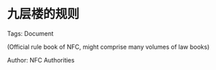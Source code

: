 # 九层楼的规则

Tags: Document

(Official rule book of NFC, might comprise many volumes of law books)

Author: NFC Authorities